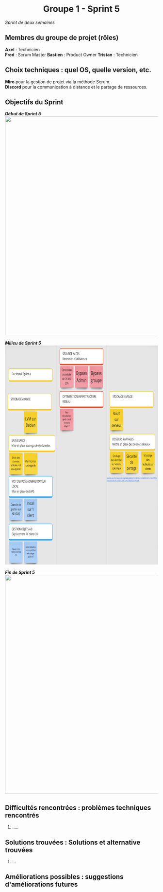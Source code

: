 <div align="center"><H1> Groupe 1 -  Sprint 5 </H1></div>

_Sprint de deux semaines_

## Membres du groupe de projet (rôles)

**Axel** : Technicien  
**Fred** : Scrum Master
**Bastien** : Product Owner
**Tristan** : Technicien

## Choix techniques : quel OS, quelle version, etc.

**Miro** pour la gestion de projet via la méthode Scrum.  
**Discord** pour la communication à distance et le partage de ressources.

## Objectifs du Sprint

_**Début de Sprint 5**_  
<img src="https://github.com/WildCodeSchool/TSSR-ANGOU-P3-G1/blob/main/SCREENS-PAR-SPRINT/SCREENS-SPRINT5/D%C3%A9but%20de%20Sprint%205.png" width="720" height="720">  

_**Milieu de Sprint 5**_  
<img src="https://github.com/WildCodeSchool/TSSR-ANGOU-P3-G1/blob/main/SCREENS-PAR-SPRINT/SCREENS-SPRINT5/Milieu%20de%20Sprint%205.png" width="720" height="720">  

_**Fin de Sprint 5**_  
<img src="" width="720" height="720">  

## Difficultés rencontrées : problèmes techniques rencontrés

1. .....

## Solutions trouvées : Solutions et alternative trouvées

1. ...

## Améliorations possibles : suggestions d'améliorations futures



